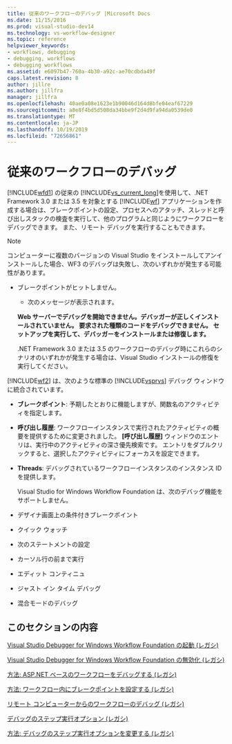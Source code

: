 ```yaml
---
title: 従来のワークフローのデバッグ |Microsoft Docs
ms.date: 11/15/2016
ms.prod: visual-studio-dev14
ms.technology: vs-workflow-designer
ms.topic: reference
helpviewer_keywords:
- workflows, debugging
- debugging, workflows
- debugging workflows
ms.assetid: e6097b47-760a-4b30-a92c-ae70cdbda49f
caps.latest.revision: 8
author: jillre
ms.author: jillfra
manager: jillfra
ms.openlocfilehash: 40ae0a08e1623e1b90046d164d8bfe04eaf67229
ms.sourcegitcommit: a8e8f4bd5d508da34bbe9f2d4d9fa94da0539de0
ms.translationtype: MT
ms.contentlocale: ja-JP
ms.lasthandoff: 10/19/2019
ms.locfileid: "72656861"
---
```

# <a name="debugging-legacy-workflows"></a>従来のワークフローのデバッグ
[!INCLUDE[wfd1](../includes/wfd1-md.md)] の従来の [!INCLUDE[vs_current_long](../includes/vs-current-long-md.md)]を使用して、.NET Framework 3.0 または 3.5 を対象とする [!INCLUDE[wf](../includes/wf-md.md)] アプリケーションを作成する場合は、ブレークポイントの設定、プロセスへのアタッチ、スレッドと呼び出しスタックの検査を実行して、他のプログラムと同じようにワークフローをデバッグできます。 また、リモート デバッグを実行することもできます。

> [!NOTE]
> コンピューターに複数のバージョンの Visual Studio をインストールしてアンインストールした場合、WF3 のデバッグは失敗し、次のいずれかが発生する可能性があります。
>
> - ブレークポイントがヒットしません。
>   - 次のメッセージが表示されます。
>
>   **Web サーバーでデバッグを開始できません。デバッガーが正しくインストールされていません。 要求された種類のコードをデバッグできません。 セットアップを実行して、デバッガーをインストールまたは修復します。**
>
>   .NET Framework 3.0 または 3.5 のワークフローのデバッグ時にこれらのシナリオのいずれかが発生する場合は、Visual Studio インストールの修復を実行してください。

 [!INCLUDE[wf2](../includes/wf2-md.md)] は、次のような標準の [!INCLUDE[vsprvs](../includes/vsprvs-md.md)] デバッグ ウィンドウに統合されています。

- **ブレークポイント**: 予期したとおりに機能しますが、関数名のアクティビティを指定します。

- **呼び出し履歴**: ワークフローインスタンスで実行されたアクティビティの概要を提供するために変更されました。 **[呼び出し履歴]** ウィンドウのエントリは、実行中のアクティビティの深さ優先検索です。 エントリをダブルクリックすると、選択したアクティビティにフォーカスを設定できます。

- **Threads**: デバッグされているワークフローインスタンスのインスタンス ID を提供します。

  Visual Studio for Windows Workflow Foundation は、次のデバッグ機能をサポートしません。

- デザイナ画面上の条件付きブレークポイント

- クイック ウォッチ

- 次のステートメントの設定

- カーソル行の前まで実行

- エディット コンティニュ

- ジャスト イン タイム デバッグ

- 混合モードのデバッグ

## <a name="in-this-section"></a>このセクションの内容
 [Visual Studio Debugger for Windows Workflow Foundation の起動 (レガシ)](../workflow-designer/invoking-the-visual-studio-debugger-for-windows-workflow-foundation-legacy.md)

 [Visual Studio Debugger for Windows Workflow Foundation の無効化 (レガシ)](../workflow-designer/disabling-the-visual-studio-debugger-for-windows-workflow-foundation-legacy.md)

 [方法: ASP.NET ベースのワークフローをデバッグする (レガシ)](../workflow-designer/how-to-debug-aspnet-based-workflows-legacy.md)

 [方法: ワークフロー内にブレークポイントを設定する (レガシ)](../workflow-designer/how-to-set-breakpoints-in-workflows-legacy.md)

 [リモート コンピューターからのワークフローのデバッグ (レガシ)](../workflow-designer/debugging-workflows-from-a-remote-computer-legacy.md)

 [デバッグのステップ実行オプション (レガシ)](../workflow-designer/debug-stepping-options-legacy.md)

 [方法: デバッグのステップ実行オプションを変更する (レガシ)](../workflow-designer/how-to-change-the-debug-stepping-option-legacy.md)